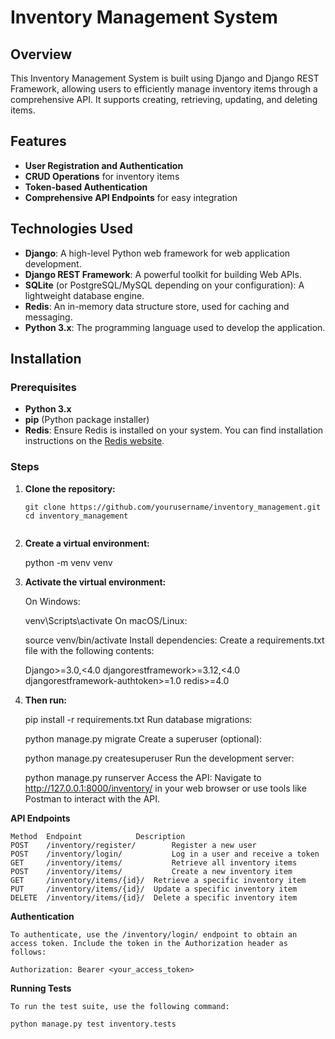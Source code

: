 # Inventory Management System

## Overview
This Inventory Management System is built using Django and Django REST Framework, allowing users to efficiently manage inventory items through a comprehensive API. It supports creating, retrieving, updating, and deleting items.

## Features
- **User Registration and Authentication**
- **CRUD Operations** for inventory items
- **Token-based Authentication**
- **Comprehensive API Endpoints** for easy integration

## Technologies Used
- **Django**: A high-level Python web framework for web application development.
- **Django REST Framework**: A powerful toolkit for building Web APIs.
- **SQLite** (or PostgreSQL/MySQL depending on your configuration): A lightweight database engine.
- **Redis**: An in-memory data structure store, used for caching and messaging.
- **Python 3.x**: The programming language used to develop the application.

## Installation

### Prerequisites
- **Python 3.x**
- **pip** (Python package installer)
- **Redis**: Ensure Redis is installed on your system. You can find installation instructions on the [Redis website](https://redis.io/download).

### Steps
1. **Clone the repository:**
   ```
   git clone https://github.com/yourusername/inventory_management.git
   cd inventory_management


2. **Create a virtual environment:**

    python -m venv venv


3. **Activate the virtual environment:**

    On Windows:


    venv\Scripts\activate
    On macOS/Linux:


    source venv/bin/activate
    Install dependencies: Create a requirements.txt file with the following contents:



    Django>=3.0,<4.0
    djangorestframework>=3.12,<4.0
    djangorestframework-authtoken>=1.0
    redis>=4.0


4. **Then run:**



    pip install -r requirements.txt
    Run database migrations:



    python manage.py migrate
    Create a superuser (optional):



    python manage.py createsuperuser
    Run the development server:



    python manage.py runserver
    Access the API: Navigate to http://127.0.0.1:8000/inventory/ in your web browser or use tools like Postman to interact with the API.

**API Endpoints**

    Method	Endpoint	        Description
    POST	/inventory/register/	    Register a new user
    POST	/inventory/login/	        Log in a user and receive a token
    GET	    /inventory/items/	        Retrieve all inventory items
    POST	/inventory/items/	        Create a new inventory item
    GET	    /inventory/items/{id}/	Retrieve a specific inventory item
    PUT	    /inventory/items/{id}/	Update a specific inventory item
    DELETE	/inventory/items/{id}/	Delete a specific inventory item



**Authentication**

    To authenticate, use the /inventory/login/ endpoint to obtain an access token. Include the token in the Authorization header as follows:

    Authorization: Bearer <your_access_token>


**Running Tests**


    To run the test suite, use the following command:

    python manage.py test inventory.tests




    






